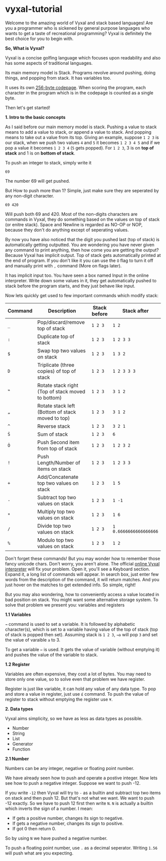 # vyxal-tutorial

Welcome to the amazing world of Vyxal and stack based languages! Are you a programmer who is sickened by general purpose languages who wants to get a taste of recreational programming? Vyxal is definitely the best choice for you to begin with.

**So, What is Vyxal?**

Vyxal is a concise golfing language which focuses upon readability and also has some aspects of traditional languages.

Its main memory model is Stack. Programs revolve around pushing, doing things, and popping from stack. It has variables too.

It uses its own [256-byte codepage](https://github.com/Vyxal/Vyxal/blob/master/docs/codepage.txt). When scoring the program, each character in the program which is in the codepage is counted as a single byte.

Then let's get started!

**1. Intro to the basic concepts**

As I said before our main memory model is stack. Pushing a value to stack means to add a value to stack, or append a value to stack. And popping means to take out a value from its top. Giving an example, suppose `1 2 3` is our stack, when we push two values `4` and `5` it becomes `1 2 3 4 5` and if we pop a value it becomes `1 2 3 4` (`5` gets popped). For `1 2 3`, 3 is on **top of stack** and 1 is on **bottom of stack**.

To push an integer to stack, simply write it
```
69
```
The number 69 will get pushed.

But How to push more than 1? Simple, just make sure they are seperated by any non-digit character.
```
69 420
```
Will push both 69 and 420. Most of the non-digits characters are commands in Vyxal, they do something based on the values on top of stack (or enitre stack). Space and Newline is regarded as NO-OP or NOP, because they don't do anything except of seperating values.

By now you have also noticed that the digit you pushed last (top of stack) is automatically getting outputted. You are wondering you have never given any command to print anything, then how come you are getting the output? Because Vyxal has implicit output. Top of stack gets automatically printed at the end of program. If you don't like it you can use the `O` flag to turn it off and manually print with `,` command (More on flags later).

It has implicit input too. You have seen a box named Input in the online interpreter. Write down some values in it, they get automatically pushed to stack before the program starts, and they just behave like input.

Now lets quickly get used to few important commands which modify stack:

| Command | Description | Stack before | Stack after |
| --- | --- | --- | --- |
| `_` | Pop/discard/remove top of stack | `1 2 3` | `1 2` |
| `:` | Duplicate top of stack | `1 2 3` | `1 2 3 3` |
| `$` | Swap top two values on stack | `1 2 3` | `1 3 2` |
| `D` | Triplicate (three copies) of top of stack | `1 2 3` | `1 2 3 3 3` |
| `‟` | Rotate stack right (Top of stack moved to bottom) | `1 2 3` | `3 1 2` |
| `„` | Rotate stack left (Bottom of stack moved to top) | `1 2 3` | `3 1 2` |
| `^` | Reverse stack | `1 2 3` | `3 2 1` |
| `Ṡ` | Sum of stack | `1 2 3` | `6` |
| `Ȯ` | Push Second item from top of stack | `1 2 3` | `1 2 3 2` |
| `!` | Push Length/Number of items on stack | `1 2 3` | `1 2 3 3` |
| `+` | Add/Concatenate top two values on stack | `1 2 3` | `1 5` |
| `-` | Subtract top two values on stack | `1 2 3` | `1 -1` |
| `*` | Multiply top two values on stack | `1 2 3` | `1 6` |
| `/` | Divide top two values on stack | `1 2 3` | `1 0.6666666666666666` |
| `%` | Modulo top two values on stack | `1 2 3` | `1 2` |

Don't forget these commands! But you may wonder how to remember those fancy unicode chars. Don't worry, you aren't alone. The official [online Vyxal interpreter](https://lyxal.pythonanywhere.com/) will fix your problem. Open it, you'll see a Keyboard section. Expand it, a long list of commands will appear. In search box, just enter few words from the description of the command, it will return matches. And you just hover on the matches to get extended info. So simple, right!

But you may also wondering, how to conveniently access a value located in bad position on stack. You might want some alternative storage system. To solve that problem we present you: variables and registers

**1.1 Variables**

`→` command is used to set a variable. It is followed by alphabetic character(s), which is set to a variable having value of the top of stack (top of stack is popped then set). Assuming stack is `1 2 3`, `→a` will pop `3` and set the value of varaible `a` to 3.

To get a variable `←` is used. It gets the value of variable (without emptying it) and pushes the value of the variable to stack.

**1.2 Register**

Variables are often expensive, they cost a lot of bytes. You may need to store only one value, so to solve even that problem we have register.

Register is just like variable, it can hold any value of any data type. To pop and store a value in register, just use `£` command. To push the value of register to stack without emptying the register use `¥`.

**2. Data types**

Vyxal aims simplicity, so we have as less as data types as possible. 

- Number
- String
- List
- Generator
- Function

**2.1 Number**

Numbers can be any integer, negative or floating point number.

We have already seen how to push and operate a postive integer. Now lets see how to push a negative integer. Suppose we want to push -12.

If you write `-12` then Vyxal will try to `-` as a builtin and subtract top two items on stack and then push 12. But that's not what we want. We want to push -12 exactly. So we have to push 12 first then write `N`. `N` is actually a builtin which inverts the sign of a number. I mean:

- If gets a positive number, changes its sign to negative.
- If gets a negative number, changes its sign to positive.
- If got 0 then return 0.

So by using `N` we have pushed a negative number.

To push a floating point number, use `.` as a decimal seperator. Writing `1.56` will push what are you expecting.


